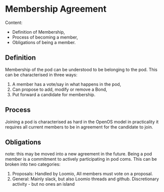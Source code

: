 # Membership Agreement
Content:
- Definition of Membership,
- Process of becoming a member,
- Obligations of being a member.

## Definition
Membership of the pod can be understood to be belonging to the pod. This can be characterised in three ways:
 1. A member has a vote/say in what happens in the pod,
 2. Can propose to add, modify or remove a Bond,
 3. Put forward a candidate for membership.

## Process
Joining a pod is characterised as hard in the OpenOS model in practicality it requires all current members to be in agreement for the candidate to join.

## Obligations
note: this may be moved into a new agreement in the future.
Being a pod member is a commitment to actively participating in pod coms. This can be broken into two categories:
 1. Proposals: Handled by Loomio, All members must vote on a proposal.
 2. General: Mainly slack, but also Loomio threads and github. Discretionary activity - but no ones an island
